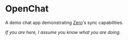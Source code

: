 # OpenChat

A demo chat app demonstrating [Zero](https://zero.rocicorp.dev/)'s sync capabilities.

_If you are here, I assume you know what you are doing._
